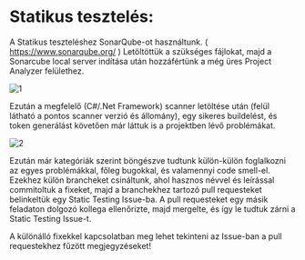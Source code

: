 <h1> Statikus tesztelés: </h1>

A Statikus teszteléshez SonarQube-ot használtunk. ( https://www.sonarqube.org/ )
Letöltöttük a szükséges fájlokat, majd a Sonarcube local server indítása után hozzáfértünk a még üres Project Analyzer felülethez.

![1](/images/static_1.png)

Ezután a megfelelő (C#/.Net Framework) scanner letöltése után (felül látható a pontos scanner verzió és állomány), egy sikeres buildelést, és token generálást követően már láttuk is a projektben lévő problémákat.

![2](/images/static_2.png)

Ezután már kategóriák szerint böngészve tudtunk külön-külön foglalkozni az egyes problémákkal, főleg bugokkal, és valamennyi code smell-el. Ezekhez külön brancheket csináltunk, ahol hasznos névvel és leírással commitoltuk a fixeket, majd a branchekhez tartozó pull requesteket belinkeltük egy Static Testing Issue-ba. A pull requesteket egy másik feladaton dolgozó kollega ellenőrizte, majd mergelte, és így le tudtuk zárni a Static Testing Issue-t.

A különálló fixekkel kapcsolatban meg lehet tekinteni az Issue-ban a pull requestekhez fűzött megjegyzéseket!
